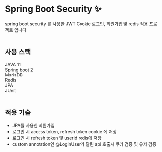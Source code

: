 # Spring Boot Security ✨
spring boot security 를 사용한 JWT Cookie 로그인, 회원가입 및 redis 적용 프로젝트 입니다
<br/>
<br/>

## 사용 스택
JAVA 11 <br/>
Spring boot 2 <br/>
MariaDB <br/>
Redis <br/>
JPA <br/>
JUnit <br/>
<br/>

## 적용 기술
- JPA를 사용한 회원가입
- 로그인 시 access token, refresh token cookie 에 저장
- 로그인 시 refresh token 및 userid redis에 저장
- custom annotation인 @LoginUser가 달린 api 호출시 쿠키 검증 및 유저 검증


